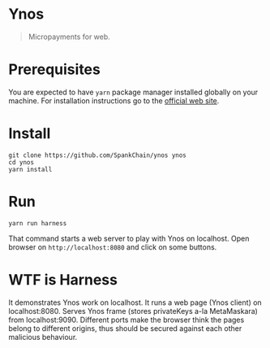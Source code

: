 # Ynos

> Micropayments for web.

# Prerequisites

You are expected to have `yarn` package manager installed globally on your machine.
For installation instructions go to the [official web site](https://yarnpkg.com/en/docs/install).

# Install

```
git clone https://github.com/SpankChain/ynos ynos
cd ynos
yarn install
```

# Run
```
yarn run harness
```
That command starts a web server to play with Ynos on localhost.
Open browser on `http://localhost:8080` and click on some buttons.

# WTF is Harness
It demonstrates Ynos work on localhost. It runs a web page (Ynos client) on localhost:8080.
Serves Ynos frame (stores privateKeys a-la MetaMaskara) from localhost:9090. Different ports
make the browser think the pages belong to different origins, thus should be secured
against each other malicious behaviour.

